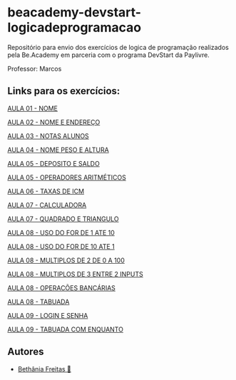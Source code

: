# beacademy-devstart-logicadeprogramacao

Repositório para envio dos exercícios de logica de programação
realizados pela Be.Academy em parceria com o programa DevStart da Paylivre.

Professor: Marcos


## Links para os exercícios:

[AULA 01 - NOME](https://github.com/Bethania-Freitas/beacademy-devstart-logicadeprogramacao/blob/main/AULA%2001%20-%20NOME.ALG)

[AULA 02 - NOME E ENDEREÇO](https://link-da-documentação)

[AULA 03 - NOTAS ALUNOS](https://link-da-documentação)

[AULA 04 - NOME PESO E ALTURA](https://link-da-documentação)

[AULA 05 - DEPOSITO E SALDO](https://link-da-documentação)

[AULA 05 - OPERADORES ARITMÉTICOS](https://link-da-documentação)

[AULA 06 - TAXAS DE ICM](https://link-da-documentação)

[AULA 07 - CALCULADORA](https://link-da-documentação)

[AULA 07 - QUADRADO E TRIANGULO](https://link-da-documentação)

[AULA 08 - USO DO FOR DE 1 ATE 10](https://link-da-documentação)

[AULA 08 - USO DO FOR DE 10 ATE 1](https://link-da-documentação)

[AULA 08 - MULTIPLOS DE 2 DE 0 A 100](https://link-da-documentação)

[AULA 08 - MULTIPLOS DE 3 ENTRE 2 INPUTS](https://link-da-documentação)

[AULA 08 - OPERACÕES BANCÁRIAS](https://link-da-documentação)

[AULA 08 - TABUADA](https://link-da-documentação)

[AULA 09 - LOGIN E SENHA](https://link-da-documentação)

[AULA 09 - TABUADA COM ENQUANTO](https://link-da-documentação)




## Autores

- [Bethânia Freitas 🧡](https://www.github.com/Bethania-Freitas)


